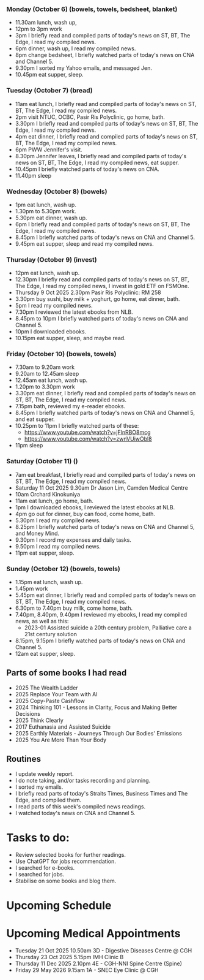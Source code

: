 ### Monday (October 6) (bowels, towels, bedsheet, blanket)
- 11.30am lunch, wash up,
- 12pm to 3pm work
- 3pm I briefly read and compiled parts of today's news on ST, BT, The Edge, I read my compiled news.
- 6pm dinner, wash up, I read my compiled news.
- 8pm change bedsheet, I briefly watched parts of today's news on CNA and Channel 5.
- 9.30pm I sorted my Yahoo emails, and messaged Jen.
- 10.45pm eat supper, sleep.

### Tuesday (October 7) (bread)
- 11am eat lunch, I briefly read and compiled parts of today's news on ST, BT, The Edge, I read my compiled news.
- 2pm visit NTUC, OCBC, Pasir Ris Polyclinic, go home, bath.
- 3.30pm I briefly read and compiled parts of today's news on ST, BT, The Edge, I read my compiled news.
- 4pm eat dinner, I briefly read and compiled parts of today's news on ST, BT, The Edge, I read my compiled news.
- 6pm PWW Jennifer's visit.
- 8.30pm Jennifer leaves, I briefly read and compiled parts of today's news on ST, BT, The Edge, I read my compiled news, eat supper.
- 10.45pm I briefly watched parts of today's news on CNA.
- 11.40pm sleep

### Wednesday (October 8) (bowels)
- 1pm eat lunch, wash up.
- 1.30pm to 5.30pm work.
- 5.30pm eat dinner, wash up.
- 6pm I briefly read and compiled parts of today's news on ST, BT, The Edge, I read my compiled news.
- 8.45pm I briefly watched parts of today's news on CNA and Channel 5.
- 9.45pm eat supper, sleep and read my compiled news.

### Thursday (October 9) (invest)
- 12pm eat lunch, wash up.
- 12.30pm I briefly read and compiled parts of today's news on ST, BT, The Edge, I read my compiled news, I invest in gold ETF on FSMOne.
- Thursday 9 Oct 2025 2.30pm Pasir Ris Polyclinic: RM 258
- 3.30pm buy sushi, buy milk + yoghurt, go home, eat dinner, bath.
- 5pm I read my compiled news.
- 7.30pm I reviewed the latest ebooks from NLB.
- 8.45pm to 10pm I briefly watched parts of today's news on CNA and Channel 5.
- 10pm I downloaded ebooks.
- 10.15pm eat supper, sleep, and maybe read.

### Friday (October 10) (bowels, towels)
- 7.30am to 9.20am work
- 9.20am to 12.45am sleep
- 12.45am eat lunch, wash up.
- 1.20pm to 3.30pm work
- 3.30pm eat dinner, I briefly read and compiled parts of today's news on ST, BT, The Edge, I read my compiled news.
- 7.15pm bath, reviewed my e-reader ebooks.
- 8.45pm I briefly watched parts of today's news on CNA and Channel 5, and eat supper.
- 10.25pm to 11pm I briefly watched parts of these:
    - https://www.youtube.com/watch?v=jFlnRBO8mcg
    - https://www.youtube.com/watch?v=zwnVUiwObl8
- 11pm sleep

### Saturday (October 11) ()
- 7am eat breakfast, I briefly read and compiled parts of today's news on ST, BT, The Edge, I read my compiled news.
- Saturday 11 Oct 2025 9.30am Dr Jason Lim, Camden Medical Centre
- 10am Orchard Kinokuniya
- 11am eat lunch, go home, bath.
- 1pm I downloaded ebooks, I reviewed the latest ebooks at NLB.
- 4pm go out for dinner, buy can food, come home, bath.
- 5.30pm I read my compiled news.
- 8.25pm I briefly watched parts of today's news on CNA and Channel 5, and Money Mind.
- 9.30pm I record my expenses and daily tasks.
- 9.50pm I read my compiled news.
- 11pm eat supper, sleep.

### Sunday (October 12) (bowels, towels)
- 1.15pm eat lunch, wash up.
- 1.45pm work
- 5.45pm eat dinner, I briefly read and compiled parts of today's news on ST, BT, The Edge, I read my compiled news.
- 6.30pm to 7.40pm buy milk, come home, bath.
- 7.40pm, 8.40pm, 9.40pm I reviewed my ebooks, I read my compiled news, as well as this:
    - 2023-01 Assisted suicide a 20th century problem, Palliative care a 21st century solution
- 8.15pm, 9.15pm I briefly watched parts of today's news on CNA and Channel 5.
- 12am eat supper, sleep.



## Parts of some books I had read
- 2025 The Wealth Ladder
- 2025 Replace Your Team with AI
- 2025 Copy-Paste Cashflow
- 2024 Thinking 101 - Lessons in Clarity, Focus and Making Better Decisions
- 2025 Think Clearly
- 2017 Euthanasia and Assisted Suicide
- 2025 Earthly Materials - Journeys Through Our Bodies' Emissions
- 2025 You Are More Than Your Body

## Routines
- I update weekly report.
- I do note taking, and/or tasks recording and planning.
- I sorted my emails.
- I briefly read parts of today's Straits Times, Business Times and The Edge, and compiled them.
- I read parts of this week's compiled news readings.
- I watched today's news on CNA and Channel 5.

# Tasks to do:
- Review selected books for further readings.
- Use ChatGPT for jobs recommendation.
- I searched for e-books.
- I searched for jobs.
- Stabilise on some books and blog them.

# Upcoming Schedule

# Upcoming Medical Appointments
- Tuesday 21 Oct 2025 10.50am 3D - Digestive Diseases Centre @ CGH
- Thursday 23 Oct 2025 5.15pm IMH Clinic B
- Thursday 11 Dec 2025 2.10pm 4E - CGH-NNI Spine Centre (Spine)
- Friday 29 May 2026 9.15am 1A - SNEC Eye Clinic @ CGH
